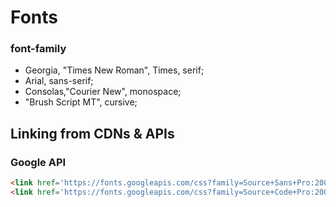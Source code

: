 # Fonts

### font-family
- Georgia, "Times New Roman", Times, serif;
- Arial, sans-serif;
- Consolas,"Courier New", monospace;
- "Brush Script MT", cursive;

## Linking from CDNs & APIs

### Google API
```html
<link href='https://fonts.googleapis.com/css?family=Source+Sans+Pro:200,300,400,600,700,900,200italic,300italic,400italic,600italic,700italic,900italic&subset=latin,latin-ext' rel='stylesheet' type='text/css'>
<link href='https://fonts.googleapis.com/css?family=Source+Code+Pro:200,300,400,500,600,700,900&subset=latin,latin-ext' rel='stylesheet' type='text/css'>
```

